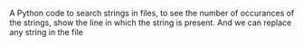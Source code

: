 A Python code to search strings in files, to see the number of occurances of the strings, show the line in which the string is present.
And we can replace any string in the file
